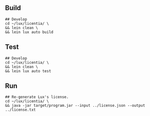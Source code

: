 ## Build

```
## Develop
cd ~/lux/licentia/ \
&& lein clean \
&& lein lux auto build
```

## Test

```
## Develop
cd ~/lux/licentia/ \
&& lein clean \
&& lein lux auto test
```

## Run

```
## Re-generate Lux's license.
cd ~/lux/licentia/ \
&& java -jar target/program.jar --input ../license.json --output ../license.txt
```

